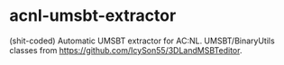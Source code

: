 # acnl-umsbt-extractor
(shit-coded) Automatic UMSBT extractor for AC:NL.
UMSBT/BinaryUtils classes from https://github.com/IcySon55/3DLandMSBTeditor.
